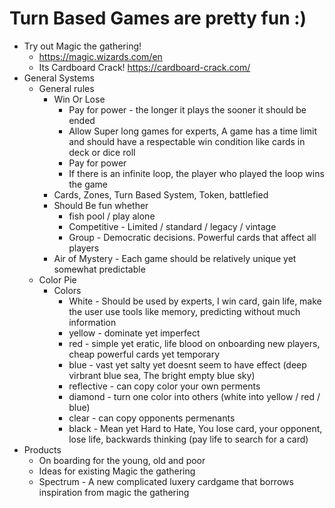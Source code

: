 # Turn Based Games are pretty fun :)
- Try out Magic the gathering!
  - https://magic.wizards.com/en
  - Its Cardboard Crack! https://cardboard-crack.com/
- General Systems
  - General rules
    - Win Or Lose
      - Pay for power - the longer it plays the sooner it should be ended
      - Allow Super long games for experts, A game has a time limit and should have a respectable win condition like cards in deck or dice roll
      - Pay for power
      - If there is an infinite loop, the player who played the loop wins the game
    - Cards, Zones, Turn Based System, Token, battlefied
    - Should Be fun whether
      - fish pool / play alone
      - Competitive - Limited / standard / legacy / vintage
      - Group - Democratic decisions. Powerful cards that affect all players
    - Air of Mystery - Each game should be relatively unique yet somewhat predictable
  - Color Pie
    - Colors
      - White - Should be used by experts, I win card, gain life, make the user use tools like memory, predicting without much information
      - yellow - dominate yet imperfect
      - red - simple yet eratic, life blood on onboarding new players, cheap powerful cards yet temporary
      - blue - vast yet salty yet doesnt seem to have effect (deep virbrant blue sea, The bright empty blue sky)
      - reflective - can copy color your own perments
      - diamond - turn one color into others (white into yellow / red / blue)
      - clear - can copy opponents permenants
      - black - Mean yet Hard to Hate, You lose card, your opponent, lose life, backwards thinking (pay life to search for a card)
- Products
  -  On boarding for the young, old and poor
  -  Ideas for existing Magic the gathering
  -  Spectrum - A new complicated luxery cardgame that borrows inspiration from magic the gathering
